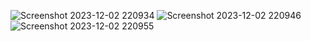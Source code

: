 ![Screenshot 2023-12-02 220934](https://github.com/manhtran22028195/chat/assets/125729112/22fd14d5-a19f-481f-aa19-064105237842)
![Screenshot 2023-12-02 220946](https://github.com/manhtran22028195/chat/assets/125729112/dac6c7ca-4562-46ac-89f7-e6c6434d2d90)
![Screenshot 2023-12-02 220955](https://github.com/manhtran22028195/chat/assets/125729112/480c826b-168c-45d7-96d7-539580f879ce)
